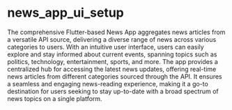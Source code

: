 # news_app_ui_setup

The comprehensive Flutter-based News App aggregates news articles from a versatile API source, delivering a diverse range of news across various categories to users. With an intuitive user interface, users can easily explore and stay informed about current events, spanning topics such as politics, technology, entertainment, sports, and more. The app provides a centralized hub for accessing the latest news updates, offering real-time news articles from different categories sourced through the API. It ensures a seamless and engaging news-reading experience, making it a go-to destination for users seeking to stay up-to-date with a broad spectrum of news topics on a single platform.

